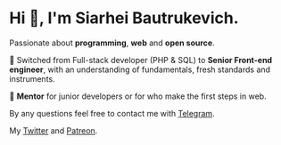 <!--
**bautrukevich/bautrukevich** is a ✨ _special_ ✨ repository because its `README.md` (this file) appears on your GitHub profile.

Here are some ideas to get you started:

- 🔭 I’m currently working on ...
- 🌱 I’m currently learning ...
- 👯 I’m looking to collaborate on ...
- 🤔 I’m looking for help with ...
- 💬 Ask me about ...
- 📫 How to reach me: ...
- 😄 Pronouns: ...
- ⚡ Fun fact: ...
-->

# Hi 👋, I'm Siarhei Bautrukevich.

Passionate about **programming**, **web** and **open source**.

🧔 Switched from Full-stack developer (PHP & SQL) to **Senior Front-end engineer**, with an understanding of fundamentals, fresh standards and instruments.

🧙 **Mentor** for junior developers or for who make the first steps in web.

By any questions feel free to contact me with [Telegram](https://t.me/bautrukevich).

My [Twitter](https://twitter.com/s_bautrukevich) and [Patreon](https://www.patreon.com/bautrukevich).
